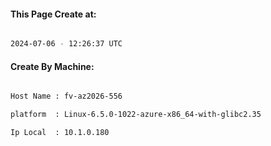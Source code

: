 
   
#### This Page Create at:

```bash

2024-07-06 - 12:26:37 UTC

```

#### Create By Machine:

```bash

Host Name : fv-az2026-556

platform  : Linux-6.5.0-1022-azure-x86_64-with-glibc2.35

Ip Local  : 10.1.0.180

```

